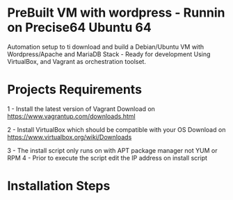 # PreBuilt VM with wordpress - Runnin on Precise64 Ubuntu 64

Automation setup to ti download and build a Debian/Ubuntu VM
with Wordpress/Apache and MariaDB Stack - Ready for development
Using VirtualBox, and Vagrant as orchestration toolset.

# Projects Requirements
 1 - Install the latest version of Vagrant
    Download on https://www.vagrantup.com/downloads.html

 2 - Install VirtualBox which should be compatible with your OS
    Download on https://www.virtualbox.org/wiki/Downloads

 3 - The install script only runs on with APT package manager not YUM or RPM
 4 - Prior to execute the script edit the IP address on install script

# Installation Steps



